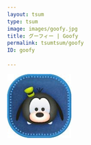 ```yaml
---
layout: tsum
type: tsum
image: images/goofy.jpg
title: グーフィー | Goofy
permalink: tsumtsum/goofy
ID: goofy

---
```

<img class="ui image" src="../images/goofy.jpg">
